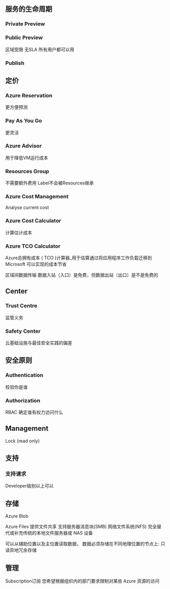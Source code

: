## 服务的生命周期
### Private Preview
### Public Preview
区域受限
无SLA
所有用户都可以用
### Publish

## 定价
### Azure Reservation
更方便预测
### Pay As You Go
更灵活

### Azure Advisor
用于降低VM运行成本

### Resources Group
不需要额外费用
Label不会被Resources继承

### Azure Cost Management 
Analyse current cost

### Azure Cost Calculator
计算估计成本

### Azure TCO Calculator 
Azure总拥有成本 ( TCO )计算器_用于估算通过将应用程序工作负载迁移到 Microsoft 可以实现的成本节省

区域间数据传输
数据入站（入口）是免费，但数据出站（出口）是不是免费的
## Center
### Trust Centre
监管义务
### Safety Center
云基础设施与最佳安全实践的偏差
## 安全原则
### Authentication
校验你是谁
### Authorization
RBAC
确定谁有权力访问什么

## Management
Lock (read only)

## 支持
### 支持请求
Developer级别以上可以
## 存储
Azure Blob

Azure Files
提供文件共享 支持服务器消息块(SMB) 网络文件系统(NFS) 
完全替代或补充传统的本地文件服务器或 NAS 设备



可以从辅助位置以及主位置读取数据， 数据必须存储在不同地理位置的节点上: 只读异地冗余存储

## 管理

Subscription订阅
您希望根据组织内的部门要求限制对某些 Azure 资源的访问



